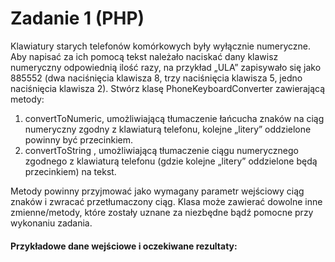 # Zadanie 1 (PHP)

Klawiatury starych telefonów komórkowych były wyłącznie numeryczne. Aby napisać za ich pomocą
tekst należało naciskać dany klawisz numeryczny odpowiednią ilość razy, na przykład „ULA” zapisywało
się jako 885552 (dwa naciśnięcia klawisza 8, trzy naciśnięcia klawisza 5, jedno naciśnięcia klawisza 2).
Stwórz klasę PhoneKeyboardConverter zawierającą metody:

1. convertToNumeric, umożliwiającą tłumaczenie łańcucha znaków na ciąg numeryczny zgodny z klawiaturą telefonu, kolejne „litery” oddzielone  powinny być przecinkiem.
2. convertToString , umożliwiającą tłumaczenie ciągu numerycznego zgodnego z klawiaturą telefonu (gdzie kolejne „litery” oddzielone będą przecinkiem) na tekst.

Metody powinny przyjmować jako wymagany parametr wejściowy ciąg znaków i zwracać przetłumaczony ciąg. Klasa może zawierać dowolne inne zmienne/metody, które zostały uznane za niezbędne bądź pomocne przy wykonaniu zadania.

#### Przykładowe dane wejściowe i oczekiwane rezultaty:
